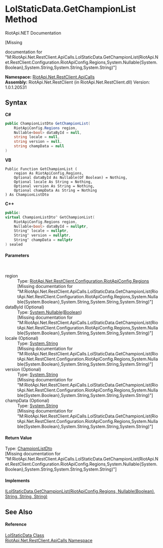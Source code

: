 # LolStaticData.GetChampionList Method 
RiotApi.NET Documentation 

\[Missing <summary> documentation for "M:RiotApi.Net.RestClient.ApiCalls.LolStaticData.GetChampionList(RiotApi.Net.RestClient.Configuration.RiotApiConfig.Regions,System.Nullable{System.Boolean},System.String,System.String,System.String)"\]

**Namespace:**&nbsp;<a href="ce503962-9d76-4097-585e-86aa8997f5c3">RiotApi.Net.RestClient.ApiCalls</a><br />**Assembly:**&nbsp;RiotApi.Net.RestClient (in RiotApi.Net.RestClient.dll) Version: 1.0.1.20531

## Syntax

**C#**<br />
``` C#
public ChampionListDto GetChampionList(
	RiotApiConfig.Regions region,
	Nullable<bool> dataById = null,
	string locale = null,
	string version = null,
	string champData = null
)
```

**VB**<br />
``` VB
Public Function GetChampionList ( 
	region As RiotApiConfig.Regions,
	Optional dataById As Nullable(Of Boolean) = Nothing,
	Optional locale As String = Nothing,
	Optional version As String = Nothing,
	Optional champData As String = Nothing
) As ChampionListDto
```

**C++**<br />
``` C++
public:
virtual ChampionListDto^ GetChampionList(
	RiotApiConfig.Regions region, 
	Nullable<bool> dataById = nullptr, 
	String^ locale = nullptr, 
	String^ version = nullptr, 
	String^ champData = nullptr
) sealed
```


#### Parameters
&nbsp;<dl><dt>region</dt><dd>Type: <a href="4d977124-7072-aed6-d4c3-44de17e37ee2">RiotApi.Net.RestClient.Configuration.RiotApiConfig.Regions</a><br />\[Missing <param name="region"/> documentation for "M:RiotApi.Net.RestClient.ApiCalls.LolStaticData.GetChampionList(RiotApi.Net.RestClient.Configuration.RiotApiConfig.Regions,System.Nullable{System.Boolean},System.String,System.String,System.String)"\]</dd><dt>dataById (Optional)</dt><dd>Type: <a href="http://msdn2.microsoft.com/en-us/library/b3h38hb0" target="_blank">System.Nullable</a>(<a href="http://msdn2.microsoft.com/en-us/library/a28wyd50" target="_blank">Boolean</a>)<br />\[Missing <param name="dataById"/> documentation for "M:RiotApi.Net.RestClient.ApiCalls.LolStaticData.GetChampionList(RiotApi.Net.RestClient.Configuration.RiotApiConfig.Regions,System.Nullable{System.Boolean},System.String,System.String,System.String)"\]</dd><dt>locale (Optional)</dt><dd>Type: <a href="http://msdn2.microsoft.com/en-us/library/s1wwdcbf" target="_blank">System.String</a><br />\[Missing <param name="locale"/> documentation for "M:RiotApi.Net.RestClient.ApiCalls.LolStaticData.GetChampionList(RiotApi.Net.RestClient.Configuration.RiotApiConfig.Regions,System.Nullable{System.Boolean},System.String,System.String,System.String)"\]</dd><dt>version (Optional)</dt><dd>Type: <a href="http://msdn2.microsoft.com/en-us/library/s1wwdcbf" target="_blank">System.String</a><br />\[Missing <param name="version"/> documentation for "M:RiotApi.Net.RestClient.ApiCalls.LolStaticData.GetChampionList(RiotApi.Net.RestClient.Configuration.RiotApiConfig.Regions,System.Nullable{System.Boolean},System.String,System.String,System.String)"\]</dd><dt>champData (Optional)</dt><dd>Type: <a href="http://msdn2.microsoft.com/en-us/library/s1wwdcbf" target="_blank">System.String</a><br />\[Missing <param name="champData"/> documentation for "M:RiotApi.Net.RestClient.ApiCalls.LolStaticData.GetChampionList(RiotApi.Net.RestClient.Configuration.RiotApiConfig.Regions,System.Nullable{System.Boolean},System.String,System.String,System.String)"\]</dd></dl>

#### Return Value
Type: <a href="754cd18f-817e-571e-5088-f1f3ab65f9f5">ChampionListDto</a><br />\[Missing <returns> documentation for "M:RiotApi.Net.RestClient.ApiCalls.LolStaticData.GetChampionList(RiotApi.Net.RestClient.Configuration.RiotApiConfig.Regions,System.Nullable{System.Boolean},System.String,System.String,System.String)"\]

#### Implements
<a href="81f1dcae-f333-0669-bb6d-7b9b9f553a61">ILolStaticData.GetChampionList(RiotApiConfig.Regions, Nullable(Boolean), String, String, String)</a><br />

## See Also


#### Reference
<a href="8a32866b-afa0-cd3e-c2d3-ceb87ff1dce1">LolStaticData Class</a><br /><a href="ce503962-9d76-4097-585e-86aa8997f5c3">RiotApi.Net.RestClient.ApiCalls Namespace</a><br />